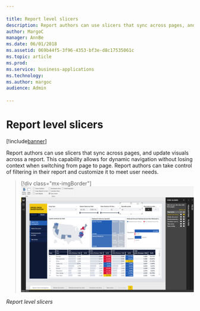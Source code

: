 ```yaml
---

title: Report level slicers
description: Report authors can use slicers that sync across pages, and update visuals across a report.
author: MargoC
manager: AnnBe
ms.date: 06/01/2018
ms.assetid: 069b44f5-3f96-4353-bf3e-d8c17535061c
ms.topic: article
ms.prod: 
ms.service: business-applications
ms.technology: 
ms.author: margoc
audience: Admin

---
```

#  Report level slicers




[!include[banner](../../../includes/banner.md)]

Report authors can use slicers that sync across pages, and update visuals across
a report. This capability allows for dynamic navigation without losing context
when switching from page to page. Report authors can take control of filtering
in their report and customize it to meet user needs.

> [!div class="mx-imgBorder"] 
> ![A screenshot showing report level slicers](media/report-level-slicers-1.png "A screenshot showing report level slicers")

*Report level slicers*
